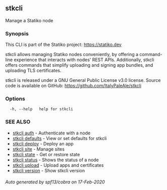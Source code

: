 ## stkcli

Manage a Statiko node

### Synopsis

This CLI is part of the Statiko project: https://statiko.dev

stkcli allows managing Statiko nodes conveniently, by offering a command-line experience that interacts with nodes' REST APIs.
Additionally, stkcli offers commands that simplify uploading and signing app bundles, and uploading TLS certificates.

stkcli is released under a GNU General Public License v3.0 license. Source code is available on GitHub: https://github.com/ItalyPaleAle/stkcli


### Options

```
  -h, --help   help for stkcli
```

### SEE ALSO

* [stkcli auth](stkcli_auth.md)	 - Authenticate with a node
* [stkcli defaults](stkcli_defaults.md)	 - View or set defaults for stkcli
* [stkcli deploy](stkcli_deploy.md)	 - Deploy an app
* [stkcli site](stkcli_site.md)	 - Manage sites
* [stkcli state](stkcli_state.md)	 - Get or restore state
* [stkcli status](stkcli_status.md)	 - Shows the status of a node
* [stkcli upload](stkcli_upload.md)	 - Upload apps and certificates
* [stkcli version](stkcli_version.md)	 - Show stkcli version

###### Auto generated by spf13/cobra on 17-Feb-2020
